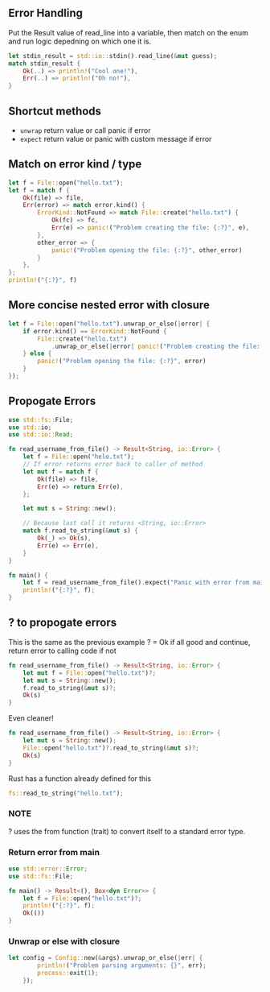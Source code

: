 ## Error Handling
Put the Result value of read_line into a variable, then match on the enum and run logic depedning on which one it is.
```rust
let stdin_result = std::io::stdin().read_line(&mut guess);
match stdin_result {
    Ok(..) => println!("Cool one!"),
    Err(..) => println!("Oh no!"),
}
```
## Shortcut methods
- `unwrap` return value or call panic if error
- `expect` return value or panic with custom message if error 

## Match on error kind / type
```rust
let f = File::open("hello.txt");
let f = match f {
    Ok(file) => file,
    Err(error) => match error.kind() {
        ErrorKind::NotFound => match File::create("hello.txt") {
            Ok(fc) => fc,
            Err(e) => panic!("Problem creating the file: {:?}", e),
        },
        other_error => {
            panic!("Problem opening the file: {:?}", other_error)
        }
    },
};
println!("{:?}", f)
```
## More concise nested error with closure
```rust
let f = File::open("hello.txt").unwrap_or_else(|error| {
    if error.kind() == ErrorKind::NotFound {
        File::create("hello.txt")
            .unwrap_or_else(|error| panic!("Problem creating the file: {:?}", error))
    } else {
        panic!("Problem opening the file: {:?}", error)
    }
});
```

## Propogate Errors
```rust
use std::fs::File;
use std::io;
use std::io::Read;

fn read_username_from_file() -> Result<String, io::Error> {
    let f = File::open("helo.txt");
    // If error returns error back to caller of method
    let mut f = match f {
        Ok(file) => file,
        Err(e) => return Err(e),
    };

    let mut s = String::new();

    // Because last call it returns <String, io::Error>
    match f.read_to_string(&mut s) {
        Ok(_) => Ok(s),
        Err(e) => Err(e),
    }
}

fn main() {
    let f = read_username_from_file().expect("Panic with error from main");
    println!("{:?}", f);
}
```
## ? to propogate errors
This is the same as the previous example
? = Ok if all good and continue, return error to calling code if not
```rust
fn read_username_from_file() -> Result<String, io::Error> {
    let mut f = File::open("hello.txt")?;
    let mut s = String::new();
    f.read_to_string(&mut s)?;
    Ok(s)
}
```
Even cleaner!
```rust
fn read_username_from_file() -> Result<String, io::Error> {
    let mut s = String::new();
    File::open("hello.txt")?.read_to_string(&mut s)?;
    Ok(s)
}
```
Rust has a function already defined for this
```rust
fs::read_to_string("hello.txt");
```

### NOTE
? uses the from function (trait) to convert itself to a standard error type.

### Return error from main
```rust
use std::error::Error;
use std::fs::File;

fn main() -> Result<(), Box<dyn Error>> {
    let f = File::open("hello.txt")?;
    println!("{:?}", f);
    Ok(())
}
```

### Unwrap or else with closure
```rust
let config = Config::new(&args).unwrap_or_else(|err| {
        println!("Problem parsing arguments: {}", err);
        process::exit(1);
    });
```